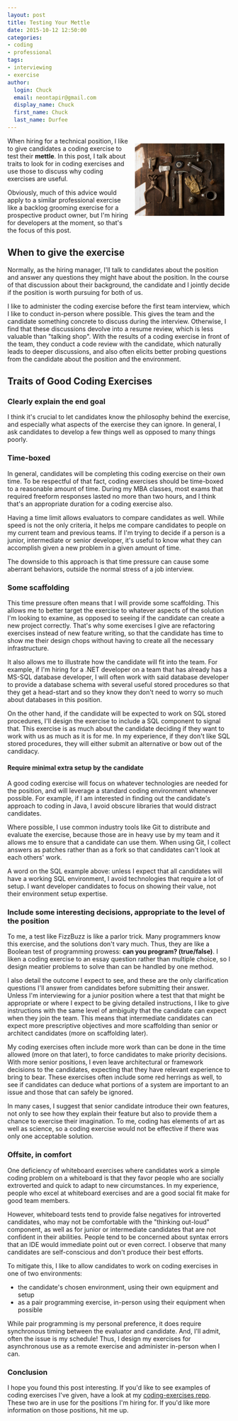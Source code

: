 ```yaml
---
layout: post
title: Testing Your Mettle
date: 2015-10-12 12:50:00
categories:
- coding
- professional
tags:
- interviewing
- exercise
author:
  login: Chuck
  email: neontapir@gmail.com
  display_name: Chuck
  first_name: Chuck
  last_name: Durfee
---
```


<img width="40%" style="float:right;margin:1em" src="/assets/tools-wood-bench.jpg" />

When hiring for a technical position, I like to give candidates a coding
exercise to test their **mettle**. In this post, I talk about traits to look for
in coding exercises and use those to discuss why coding exercises are useful.

Obviously, much of this advice would apply to a similar professional exercise
like a backlog grooming exercise for a prospective product owner, but I'm hiring
for developers at the moment, so that's the focus of this post.

## When to give the exercise

Normally, as the hiring manager, I'll talk to candidates about the position and
answer any questions they might have about the position. In the course of that
discussion about their background, the candidate and I jointly decide if the
position is worth pursuing for both of us.

I like to administer the coding exercise before the first team interview, which
I like to conduct in-person where possible. This gives the team and the
candidate something concrete to discuss during the interview. Otherwise, I find
that these discussions devolve into a resume review, which is less valuable than
"talking shop". With the results of a coding exercise in front of the team, they
conduct a code review with the candidate, which naturally leads to deeper
discussions, and also often elicits better probing questions from the candidate
about the position and the environment.

## Traits of Good Coding Exercises

### Clearly explain the end goal

I think it's crucial to let candidates know the philosophy behind the exercise,
and especially what aspects of the exercise they can ignore. In general, I ask
candidates to develop a few things well as opposed to many things poorly.

### Time-boxed

In general, candidates will be completing this coding exercise on their own
time. To be respectful of that fact, coding exercises should be time-boxed to a
reasonable amount of time. During my MBA classes, most exams that required
freeform responses lasted no more than two hours, and I think that's an
appropriate duration for a coding exercise also.

Having a time limit allows evaluators to compare candidates as well. While speed
is not the only criteria, it helps me compare candidates to people on my current
team and previous teams. If I'm trying to decide if a person is a junior,
intermediate or senior developer, it's useful to know what they can accomplish
given a new problem in a given amount of time.

The downside to this approach is that time pressure can cause some aberrant
behaviors, outside the normal stress of a job interview.

### Some scaffolding

This time pressure often means that I will provide some scaffolding. This allows
me to better target the exercise to whatever aspects of the solution I'm looking
to examine, as opposed to seeing if the candidate can create a new project
correctly. That's why some exercises I give are refactoring exercises instead of
new feature writing, so that the candidate has time to show me their design
chops without having to create all the necessary infrastructure.

It also allows me to illustrate how the candidate will fit into the team. For
example, if I'm hiring for a .NET developer on a team that has already has a
MS-SQL database developer, I will often work with said database developer to
provide a database schema with several useful stored procedures so that they get
a head-start and so they know they don't need to worry so much about databases
in this position.

On the other hand, if the candidate will be expected to work on SQL stored
procedures, I'll design the exercise to include a SQL component to signal that.
This exercise is as much about the candidate deciding if they want to work with
us as much as it is for me. In my experience, if they don't like SQL stored
procedures, they will either submit an alternative or bow out of the candidacy.

#### Require minimal extra setup by the candidate

A good coding exercise will focus on whatever technologies are needed for the
position, and will leverage a standard coding environment whenever possible. For
example, if I am interested in finding out the candidate's approach to coding in
Java, I avoid obscure libraries that would distract candidates.

Where possible, I use common industry tools like Git to distribute and evaluate
the exercise, because those are in heavy use by my team and it allows me to
ensure that a candidate can use them. When using Git, I collect answers as
patches rather than as a fork so that candidates can't look at each others'
work.

A word on the SQL example above: unless I expect that all candidates will have a
working SQL environment, I avoid technologies that require a lot of setup. I
want developer candidates to focus on showing their value, not their environment
setup expertise.

### Include some interesting decisions, appropriate to the level of the position

To me, a test like FizzBuzz is like a parlor trick. Many programmers know this
exercise, and the solutions don't vary much. Thus, they are like a Boolean test
of programming prowess: **can you program? (true/false)**. I liken a coding
exercise to an essay question rather than multiple choice, so I design meatier
problems to solve than can be handled by one method.

I also detail the outcome I expect to see, and these are the only clarification
questions I'll answer from candidates before submitting their answer. Unless I'm
interviewing for a junior position where a test that that might be appropriate
or where I expect to be giving detailed instructions, I like to give
instructions with the same level of ambiguity that the candidate can expect when
they join the team. This means that intermediate candidates can expect more
prescriptive objectives and more scaffolding than senior or architect candidates
(more on scaffolding later).

My coding exercises often include more work than can be done in the time allowed
(more on that later), to force candidates to make priority decisions. With more
senior positions, I even leave architectural or framework decisions to the
candidates, expecting that they have relevant experience to bring to bear. These
exercises often include some red herrings as well, to see if candidates can
deduce what portions of a system are important to an issue and those that can
safely be ignored.

In many cases, I suggest that senior candidate introduce their own features, not
only to see how they explain their feature but also to provide them a chance to
exercise their imagination. To me, coding has elements of art as well as
science, so a coding exercise would not be effective if there was only one
acceptable solution.

### Offsite, in comfort

One deficiency of whiteboard exercises where candidates work a simple coding
problem on a whiteboard is that they favor people who are socially extroverted
and quick to adapt to new circumstances. In my experience, people who excel at
whiteboard exercises and are a good social fit make for good team members.

However, whiteboard tests tend to provide false negatives for introverted
candidates, who may not be comfortable with the "thinking out-loud" component,
as well as for junior or intermediate candidates that are not confident in their
abilities. People tend to be concerned about syntax errors that an IDE would
immediate point out or even correct. I observe that many candidates are
self-conscious and don't produce their best efforts.

To mitigate this, I like to allow candidates to work on coding exercises in one
of two environments:

* the candidate's chosen environment, using their own equipment and setup
* as a pair programming exercise, in-person using their equipment when possible

While pair programming is my personal preference, it does require synchronous
timing between the evaluator and candidate. And, I'll admit, often the issue is
my schedule! Thus, I design my exercises for asynchronous use as a remote
exercise and administer in-person when I can.

### Conclusion

I hope you found this post interesting. If you'd like to see examples of coding
exercises I've given, have a look at my
[coding-exercises repo](https://github.com/neontapir/coding-exercises).
These two are in use for the positions I'm hiring for. If you'd like more
information on those positions, hit me up.
